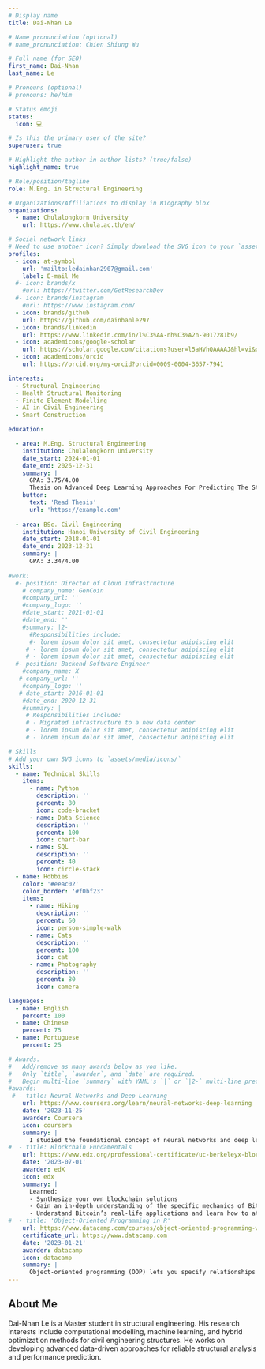 ```yaml
---
# Display name
title: Dai-Nhan Le

# Name pronunciation (optional)
# name_pronunciation: Chien Shiung Wu

# Full name (for SEO)
first_name: Dai-Nhan
last_name: Le

# Pronouns (optional)
# pronouns: he/him

# Status emoji
status:
  icon: 💻

# Is this the primary user of the site?
superuser: true

# Highlight the author in author lists? (true/false)
highlight_name: true

# Role/position/tagline
role: M.Eng. in Structural Engineering

# Organizations/Affiliations to display in Biography blox
organizations:
  - name: Chulalongkorn University
    url: https://www.chula.ac.th/en/

# Social network links
# Need to use another icon? Simply download the SVG icon to your `assets/media/icons/` folder.
profiles:
  - icon: at-symbol
    url: 'mailto:ledainhan2907@gmail.com'
    label: E-mail Me
  #- icon: brands/x
    #url: https://twitter.com/GetResearchDev
  #- icon: brands/instagram
    #url: https://www.instagram.com/
  - icon: brands/github
    url: https://github.com/dainhanle297
  - icon: brands/linkedin
    url: https://www.linkedin.com/in/l%C3%AA-nh%C3%A2n-9017281b9/
  - icon: academicons/google-scholar
    url: https://scholar.google.com/citations?user=l5aHVhQAAAAJ&hl=vi&oi=ao
  - icon: academicons/orcid
    url: https://orcid.org/my-orcid?orcid=0009-0004-3657-7941

interests:
  - Structural Engineering
  - Health Structural Monitoring
  - Finite Element Modelling
  - AI in Civil Engineering
  - Smart Construction

education:

  - area: M.Eng. Structural Engineering
    institution: Chulalongkorn University
    date_start: 2024-01-01
    date_end: 2026-12-31
    summary: |
      GPA: 3.75/4.00
      Thesis on Advanced Deep Learning Approaches For Predicting The Structural Response Of Unstiffened Steel Plate Girders Under Patch Loading. Supervised by [Prof Sawekchai Tangaramvong]([https://example.com](https://scholar.google.com/citations?user=vnNoua0AAAAJ&hl=vi&oi=ao)). Presented one conference paper and published two research articles in high-impact Q1 journals.
    button:
      text: 'Read Thesis'
      url: 'https://example.com'
    
  - area: BSc. Civil Engineering
    institution: Hanoi University of Civil Engineering
    date_start: 2018-01-01
    date_end: 2023-12-31
    summary: |
      GPA: 3.34/4.00
  
#work:
  #- position: Director of Cloud Infrastructure
    # company_name: GenCoin
    #company_url: ''
    #company_logo: ''
    #date_start: 2021-01-01
    #date_end: ''
    #summary: |2-
      #Responsibilities include:
      #- lorem ipsum dolor sit amet, consectetur adipiscing elit
     # - lorem ipsum dolor sit amet, consectetur adipiscing elit
     # - lorem ipsum dolor sit amet, consectetur adipiscing elit
  #- position: Backend Software Engineer
    #company_name: X
   # company_url: ''
    #company_logo: ''
   # date_start: 2016-01-01
    #date_end: 2020-12-31
    #summary: |
     # Responsibilities include:
     # - Migrated infrastructure to a new data center
     # - lorem ipsum dolor sit amet, consectetur adipiscing elit
     # - lorem ipsum dolor sit amet, consectetur adipiscing elit

# Skills
# Add your own SVG icons to `assets/media/icons/`
skills:
  - name: Technical Skills
    items:
      - name: Python
        description: ''
        percent: 80
        icon: code-bracket
      - name: Data Science
        description: ''
        percent: 100
        icon: chart-bar
      - name: SQL
        description: ''
        percent: 40
        icon: circle-stack
  - name: Hobbies
    color: '#eeac02'
    color_border: '#f0bf23'
    items:
      - name: Hiking
        description: ''
        percent: 60
        icon: person-simple-walk
      - name: Cats
        description: ''
        percent: 100
        icon: cat
      - name: Photography
        description: ''
        percent: 80
        icon: camera

languages:
  - name: English
    percent: 100
  - name: Chinese
    percent: 75
  - name: Portuguese
    percent: 25

# Awards.
#   Add/remove as many awards below as you like.
#   Only `title`, `awarder`, and `date` are required.
#   Begin multi-line `summary` with YAML's `|` or `|2-` multi-line prefix and indent 2 spaces below.
#awards:
 # - title: Neural Networks and Deep Learning
    url: https://www.coursera.org/learn/neural-networks-deep-learning
    date: '2023-11-25'
    awarder: Coursera
    icon: coursera
    summary: |
      I studied the foundational concept of neural networks and deep learning. By the end, I was familiar with the significant technological trends driving the rise of deep learning; build, train, and apply fully connected deep neural networks; implement efficient (vectorized) neural networks; identify key parameters in a neural network’s architecture; and apply deep learning to your own applications.
#  - title: Blockchain Fundamentals
    url: https://www.edx.org/professional-certificate/uc-berkeleyx-blockchain-fundamentals
    date: '2023-07-01'
    awarder: edX
    icon: edx
    summary: |
      Learned:
      - Synthesize your own blockchain solutions
      - Gain an in-depth understanding of the specific mechanics of Bitcoin
      - Understand Bitcoin’s real-life applications and learn how to attack and destroy Bitcoin, Ethereum, smart contracts and Dapps, and alternatives to Bitcoin’s Proof-of-Work consensus algorithm
#  - title: 'Object-Oriented Programming in R'
    url: https://www.datacamp.com/courses/object-oriented-programming-with-s3-and-r6-in-r
    certificate_url: https://www.datacamp.com
    date: '2023-01-21'
    awarder: datacamp
    icon: datacamp
    summary: |
      Object-oriented programming (OOP) lets you specify relationships between functions and the objects that they can act on, helping you manage complexity in your code. This is an intermediate level course, providing an introduction to OOP, using the S3 and R6 systems. S3 is a great day-to-day R programming tool that simplifies some of the functions that you write. R6 is especially useful for industry-specific analyses, working with web APIs, and building GUIs.
---
```


## About Me

Dai-Nhan Le is a Master student in structural engineering. His research interests include computational modelling, machine learning, and hybrid optimization methods for civil engineering structures. He works on developing advanced data-driven approaches for reliable structural analysis and performance prediction.
